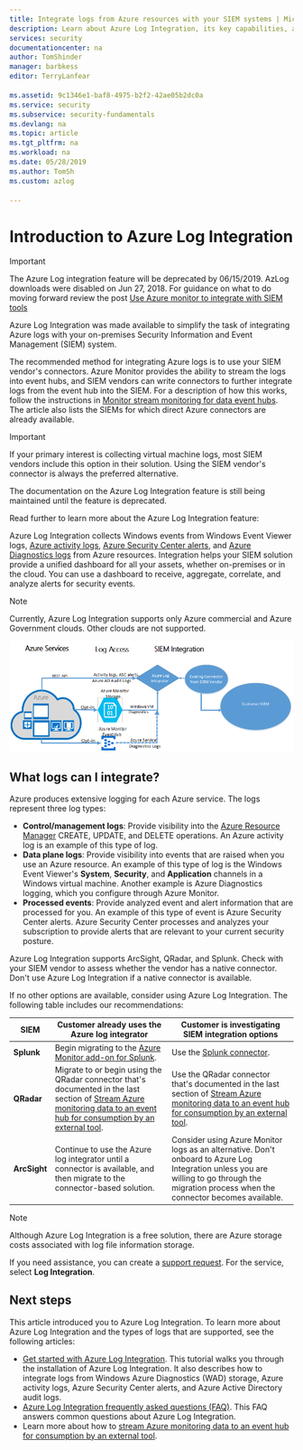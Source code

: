 ```yaml
---
title: Integrate logs from Azure resources with your SIEM systems | Microsoft Docs
description: Learn about Azure Log Integration, its key capabilities, and how it works.
services: security
documentationcenter: na
author: TomShinder
manager: barbkess
editor: TerryLanfear

ms.assetid: 9c1346e1-baf8-4975-b2f2-42ae05b2dc0a
ms.service: security
ms.subservice: security-fundamentals
ms.devlang: na
ms.topic: article
ms.tgt_pltfrm: na
ms.workload: na
ms.date: 05/28/2019
ms.author: TomSh
ms.custom: azlog

---
```

# Introduction to Azure Log Integration

>[!IMPORTANT]
> The Azure Log integration feature will be deprecated by 06/15/2019. AzLog downloads were disabled on Jun 27, 2018. For guidance on what to do moving forward review the post [Use Azure monitor to integrate with SIEM tools](https://azure.microsoft.com/blog/use-azure-monitor-to-integrate-with-siem-tools/) 

Azure Log Integration was made available to simplify the task of integrating Azure logs with your on-premises Security Information and Event Management (SIEM) system.

 The recommended method for integrating Azure logs is to use your SIEM vendor's connectors. Azure Monitor provides the ability to stream the logs into event hubs, and SIEM vendors can write connectors to further integrate logs from the event hub into the SIEM.  For a description of how this works, follow the instructions in [Monitor stream monitoring for data event hubs](/azure/azure-monitor/platform/stream-monitoring-data-event-hubs). The article also lists the SIEMs for which direct Azure connectors are already available.  

> [!IMPORTANT]
> If your primary interest is collecting virtual machine logs, most SIEM vendors include this option in their solution. Using the SIEM vendor's connector is always the preferred alternative.

The documentation on the Azure Log Integration feature is still being maintained until the feature is deprecated.

Read further to learn more about the Azure Log Integration feature:

Azure Log Integration collects Windows events from Windows Event Viewer logs, [Azure activity logs](/azure/azure-monitor/platform/activity-logs-overview), [Azure Security Center alerts](/azure/security-center/security-center-intro), and [Azure Diagnostics logs](/azure/azure-monitor/platform/diagnostic-logs-overview) from Azure resources. Integration helps your SIEM solution provide a unified dashboard for all your assets, whether on-premises or in the cloud. You can use a dashboard to receive, aggregate, correlate, and analyze alerts for security events.

> [!NOTE]
> Currently, Azure Log Integration supports only Azure commercial and Azure Government clouds. Other clouds are not supported.

![The Azure Log Integration process](media/azure-log-integration-overview/azure-log-integration.png)

## What logs can I integrate?

Azure produces extensive logging for each Azure service. The logs represent three log types:

* **Control/management logs**: Provide visibility into the [Azure Resource Manager](/azure/azure-resource-manager/resource-group-overview) CREATE, UPDATE, and DELETE operations. An Azure activity log is an example of this type of log.
* **Data plane logs**: Provide visibility into events that are raised when you use an Azure resource. An example of this type of log is the Windows Event Viewer's **System**, **Security**, and **Application** channels in a Windows virtual machine. Another example is Azure Diagnostics logging, which you configure through Azure Monitor.
* **Processed events**: Provide analyzed event and alert information that are processed for you. An example of this type of event is Azure Security Center alerts. Azure Security Center processes and analyzes your subscription to provide alerts that are relevant to your current security posture.

Azure Log Integration supports ArcSight, QRadar, and Splunk. Check with your SIEM vendor to assess whether the vendor has a native connector. Don't use Azure Log Integration if a native connector is available.

If no other options are available, consider using Azure Log Integration. The following table includes our recommendations:

|SIEM | Customer already uses the Azure log integrator | Customer is investigating SIEM integration options|
|---------|--------------------------|-------------------------------------------|
|**Splunk** | Begin migrating to the [Azure Monitor add-on for Splunk](https://splunkbase.splunk.com/app/3534/). | Use the [Splunk connector](https://splunkbase.splunk.com/app/3534/). |
|**QRadar** | Migrate to or begin using the QRadar connector that's documented in the last section of [Stream Azure monitoring data to an event hub for consumption by an external tool](/azure/azure-monitor/platform/stream-monitoring-data-event-hubs). | Use the QRadar connector that's documented in the last section of [Stream Azure monitoring data to an event hub for consumption by an external tool](/azure/azure-monitor/platform/stream-monitoring-data-event-hubs). |
|**ArcSight** | Continue to use the Azure log integrator until a connector is available, and then migrate to the connector-based solution.  | Consider using Azure Monitor logs as an alternative. Don't onboard to Azure Log Integration unless you are willing to go through the migration process when the connector becomes available. |

> [!NOTE]
> Although Azure Log Integration is a free solution, there are Azure storage costs associated with log file information storage.

If you need assistance, you can create a [support request](/azure/azure-supportability/how-to-create-azure-support-request). For the service, select **Log Integration**.

## Next steps

This article introduced you to Azure Log Integration. To learn more about Azure Log Integration and the types of logs that are supported, see the following articles:

* [Get started with Azure Log Integration](azure-log-integration-get-started.md). This tutorial walks you through the installation of Azure Log Integration. It also describes how to integrate logs from Windows Azure Diagnostics (WAD) storage, Azure activity logs, Azure Security Center alerts, and Azure Active Directory audit logs.
* [Azure Log Integration frequently asked questions (FAQ)](azure-log-integration-faq.md). This FAQ answers common questions about Azure Log Integration.
* Learn more about how to [stream Azure monitoring data to an event hub for consumption by an external tool](/azure/azure-monitor/platform/stream-monitoring-data-event-hubs).

